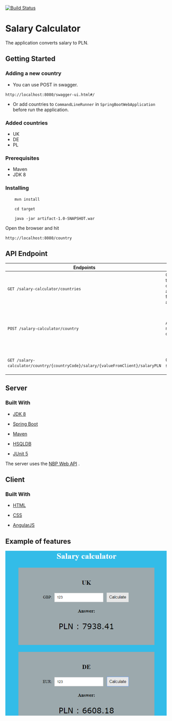 [![Build Status](https://travis-ci.org/Mikbac/Salary-Calculator.svg?branch=master)](https://travis-ci.org/Mikbac/Salary-Calculator)

# Salary Calculator

The application converts salary to PLN.

## Getting Started

### Adding a new country

* You can use POST in swagger.

```
http://localhost:8080/swagger-ui.html#/
```

* Or add countries to `CommandLineRunner` in `SpringBootWebApplication` before run the application.

### Added countries

* UK
* DE
* PL


### Prerequisites

* Maven
* JDK 8


### Installing
```
    mvn install
```
```
    cd target
```
```    
    java -jar artifact-1.0-SNAPSHOT.war
```

Open the browser and hit 
```
http://localhost:8080/country
```

## API Endpoint
|Endpoints|Usage|Params|
|---|---|---|
|```GET /salary-calculator/countries```|Get all of the countries available for the app.||
|```POST /salary-calculator/country```|Add a new country.|**countryCode** - [String] <br>**tax** - [BigDecimal] <br>**fixedCosts** - [BigDecimal] <br>**currencyCode** - [String]|
|```GET /salary-calculator/country/{countryCode}/salary/{valueFromClient}/salaryPLN```|Calculate salary.|**{countryCode}** - Country code <br>**{valueFromClient}** - Salary|

## Server

### Built With

* [JDK 8](https://www.oracle.com/technetwork/java/index.html)

* [Spring Boot](https://spring.io/projects/spring-boot) 

* [Maven](https://maven.apache.org/)

* [HSQLDB](http://hsqldb.org/)

* [JUnit 5](https://junit.org/junit5/)

The server uses the [NBP Web API](http://api.nbp.pl/) . 


## Client

### Built With

* [HTML]()

* [CSS]()

* [AngularJS](https://angularjs.org/) 

## Example of features

![ex1](img/ex1.png)

